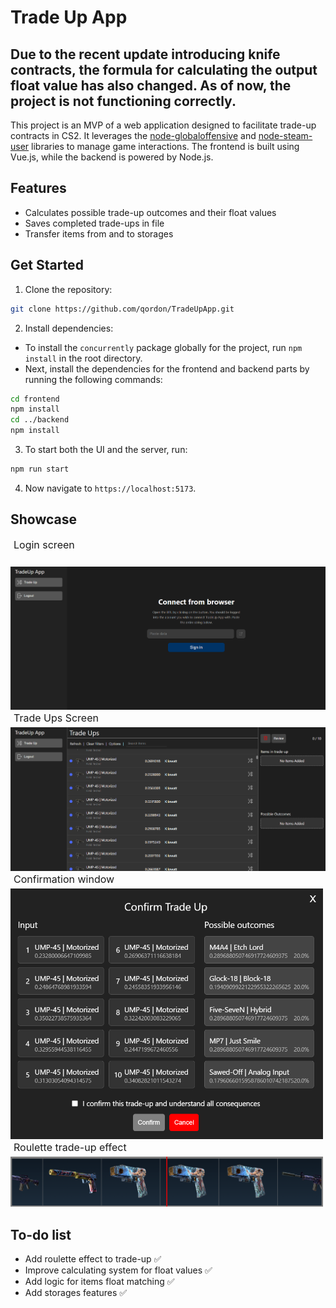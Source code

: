 # Trade Up App

## Due to the recent update introducing knife contracts, the formula for calculating the output float value has also changed. As of now, the project is not functioning correctly.

This project is an MVP of a web application designed to facilitate trade-up contracts in CS2. It leverages the [node-globaloffensive](https://github.com/DoctorMcKay/node-globaloffensive) and [node-steam-user](https://github.com/DoctorMcKay/node-steam-user) libraries to manage game interactions. The frontend is built using Vue.js, while the backend is powered by Node.js.

## Features

- Calculates possible trade-up outcomes and their float values
- Saves completed trade-ups in file
- Transfer items from and to storages

## Get Started

1. Clone the repository:
```sh
git clone https://github.com/qordon/TradeUpApp.git
```
2. Install dependencies:
- To install the `concurrently` package globally for the project, run `npm install` in the root directory.
- Next, install the dependencies for the frontend and backend parts by running the following commands:
```sh
cd frontend
npm install
cd ../backend
npm install
```
3. To start both the UI and the server, run:
```sh
npm run start
```
4. Now navigate to `https://localhost:5173`.

## Showcase
<div style="margin-bottom: 25px; font-size: 16px; margin-left: 5px;">Login screen</div>
<img src="images/loginScreen.png" alt="Login Screen" width="800">
<div style="margin-bottom: 5px; font-size: 16px; margin-left: 5px;">Trade Ups Screen</div>
<img src="images/tradeUpsScreen.png" alt="Login Screen" width="800">
<div style="margin-bottom: 5px; font-size: 16px; margin-left: 5px;">Confirmation window</div>
<img src="images/confirmationScreen.png" alt="Login Screen" width="500">
<div style="margin-bottom: 5px; font-size: 16px; margin-left: 5px;">Roulette trade-up effect</div>
<img src="images/rouletteScreen.png" alt="Login Screen" width="500">


## To-do list

- Add roulette effect to trade-up ✅
- Improve calculating system for float values ✅
- Add logic for items float matching ✅
- Add storages features ✅

